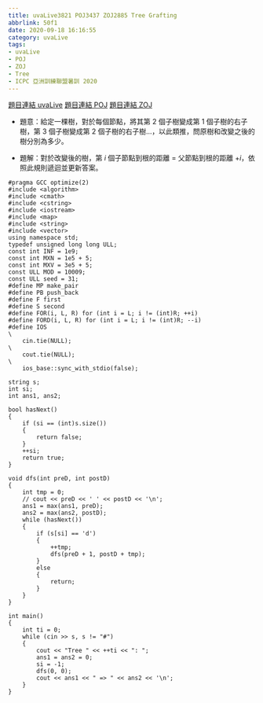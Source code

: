 ```yaml
---
title: uvaLive3821 POJ3437 ZOJ2885 Tree Grafting
abbrlink: 50f1
date: 2020-09-18 16:16:55
category: uvaLive
tags:
- uvaLive
- POJ
- ZOJ
- Tree
- ICPC 亞洲訓練聯盟暑訓 2020
---
```

[題目連結 uvaLive](https://icpcarchive.ecs.baylor.edu/index.php?option=com_onlinejudge&Itemid=8&page=show_problem&problem=1822)
[題目連結 POJ](http://poj.org/problem?id=3437)
[題目連結 ZOJ](https://zoj.pintia.cn/problem-sets/91827364500/problems/91827366383)
* 題意：給定一棵樹，對於每個節點，將其第 $2$ 個子樹變成第 $1$ 個子樹的右子樹，第 $3$ 個子樹變成第 $2$ 個子樹的右子樹...，以此類推，問原樹和改變之後的樹分別為多少。
<!-- more -->
* 題解：對於改變後的樹，第 $i$ 個子節點到根的距離 = 父節點到根的距離 $+i$，依照此規則遞迴並更新答案。
```cpp=
#pragma GCC optimize(2)
#include <algorithm>
#include <cmath>
#include <cstring>
#include <iostream>
#include <map>
#include <string>
#include <vector>
using namespace std;
typedef unsigned long long ULL;
const int INF = 1e9;
const int MXN = 1e5 + 5;
const int MXV = 3e5 + 5;
const ULL MOD = 10009;
const ULL seed = 31;
#define MP make_pair
#define PB push_back
#define F first
#define S second
#define FOR(i, L, R) for (int i = L; i != (int)R; ++i)
#define FORD(i, L, R) for (int i = L; i != (int)R; --i)
#define IOS                                                                    \
    cin.tie(NULL);                                                             \
    cout.tie(NULL);                                                            \
    ios_base::sync_with_stdio(false);

string s;
int si;
int ans1, ans2;

bool hasNext()
{
    if (si == (int)s.size())
    {
        return false;
    }
    ++si;
    return true;
}

void dfs(int preD, int postD)
{
    int tmp = 0;
    // cout << preD << ' ' << postD << '\n';
    ans1 = max(ans1, preD);
    ans2 = max(ans2, postD);
    while (hasNext())
    {
        if (s[si] == 'd')
        {
            ++tmp;
            dfs(preD + 1, postD + tmp);
        }
        else
        {
            return;
        }
    }
}

int main()
{
    int ti = 0;
    while (cin >> s, s != "#")
    {
        cout << "Tree " << ++ti << ": ";
        ans1 = ans2 = 0;
        si = -1;
        dfs(0, 0);
        cout << ans1 << " => " << ans2 << '\n';
    }
}
```